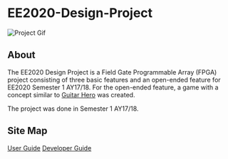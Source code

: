 # EE2020-Design-Project

![Project Gif](https://github.com/Jeremylsw/EE2020-Design-Project/blob/master/EE2020.GIF)


## About
The EE2020 Design Project is a Field Gate Programmable Array (FPGA) project consisting of three basic features and an open-ended feature for EE2020 Semester 1 AY17/18. For the open-ended feature, a game with a concept similar to [Guitar Hero](https://www.youtube.com/watch?v=mn9ifd3V2H8) was created. 

The project was done in Semester 1 AY17/18.

## Site Map
[User Guide](www.google.com)
[Developer Guide](www.google.com)